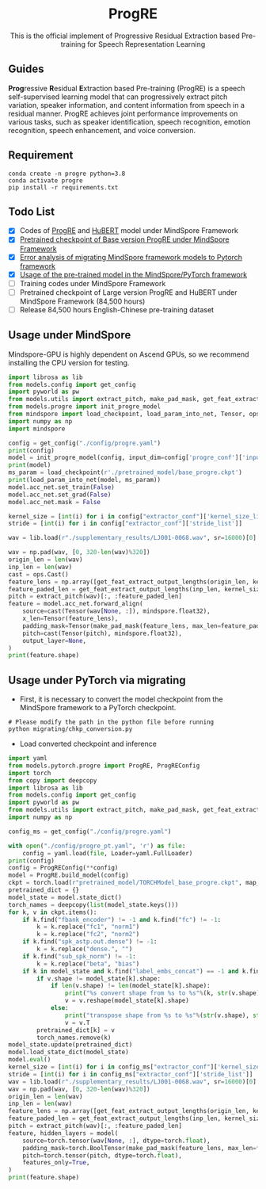 <div align="center">
    <h1>
    ProgRE
    </h1>
    <p>
    This is the official implement of Progressive Residual Extraction based Pre-training for Speech Representation Learning  <br>
    </p>
    <!-- <p>
    <img src="docs/logo.png" alt="emobox Logo" style="width: 580px; height: 200px;">
    </p> -->
    <p>
    </p>
</div>

## Guides

**Prog**ressive **R**esidual **E**xtraction based Pre-training (ProgRE) is a speech self-supervised learning model that can progressively extract pitch variation, speaker information, and content information from speech in a residual manner. ProgRE achieves joint performance improvements on various tasks, such as speaker identification, speech recognition, emotion recognition, speech enhancement, and voice conversion.

## Requirement

```shell
conda create -n progre python=3.8
conda activate progre
pip install -r requirements.txt
```

## Todo List
- [x] Codes of [ProgRE](https://github.com/wangtianrui/ProgRE/blob/master/models/progre.py) and [HuBERT](https://github.com/wangtianrui/ProgRE/blob/master/models/hubert.py) model under MindSpore Framework
- [x] [Pretrained checkpoint of Base version ProgRE under MindSpore Framework](https://drive.google.com/drive/folders/1nLsGpXYBsc-kwHKWolDSWISNw3ji4CFY?usp=sharing)
- [x] [Error analysis of migrating MindSpore framework models to Pytorch framework](https://github.com/wangtianrui/ProgRE/tree/master/supplementary_results)
- [x] [Usage of the pre-trained model in the MindSpore/PyTorch framework](https://github.com/wangtianrui/ProgRE?tab=readme-ov-file#usage-under-mindspore)
- [ ] Training codes under MindSpore Framework
- [ ] Pretrained checkpoint of Large version ProgRE and HuBERT under MindSpore Framework (84,500 hours)
- [ ] Release 84,500 hours English-Chinese pre-training dataset

## Usage under MindSpore
Mindspore-GPU is highly dependent on Ascend GPUs, so we recommend installing the CPU version for testing.

```python
import librosa as lib
from models.config import get_config
import pyworld as pw
from models.utils import extract_pitch, make_pad_mask, get_feat_extract_output_lengths
from models.progre import init_progre_model
from mindspore import load_checkpoint, load_param_into_net, Tensor, ops
import numpy as np
import mindspore

config = get_config("./config/progre.yaml")
print(config)
model = init_progre_model(config, input_dim=config['progre_conf']['input_dim'])
print(model)
ms_param = load_checkpoint(r'./pretrained_model/base_progre.ckpt')
print(load_param_into_net(model, ms_param))
model.acc_net.set_train(False)
model.acc_net.set_grad(False)
model.acc_net.mask = False

kernel_size = [int(i) for i in config["extractor_conf"]['kernel_size_list']]
stride = [int(i) for i in config["extractor_conf"]['stride_list']]

wav = lib.load(r"./supplementary_results/LJ001-0068.wav", sr=16000)[0]

wav = np.pad(wav, [0, 320-len(wav)%320])
origin_len = len(wav)
inp_len = len(wav)
cast = ops.Cast()
feature_lens = np.array([get_feat_extract_output_lengths(origin_len, kernel_size, stride), ])
feature_paded_len = get_feat_extract_output_lengths(inp_len, kernel_size, stride)
pitch = extract_pitch(wav)[:, :feature_paded_len]
feature = model.acc_net.forward_align(
    source=cast(Tensor(wav[None, :]), mindspore.float32),
    x_len=Tensor(feature_lens),
    padding_mask=Tensor(make_pad_mask(feature_lens, max_len=feature_paded_len)).bool(),
    pitch=cast(Tensor(pitch), mindspore.float32),
    output_layer=None,
)
print(feature.shape)
```


## Usage under PyTorch via migrating

* First, it is necessary to convert the model checkpoint from the MindSpore framework to a PyTorch checkpoint.
```shell
# Please modify the path in the python file before running
python migrating/chkp_conversion.py
```

* Load converted checkpoint and inference

```python
import yaml
from models.pytorch.progre import ProgRE, ProgREConfig
import torch
from copy import deepcopy
import librosa as lib
from models.config import get_config
import pyworld as pw
from models.utils import extract_pitch, make_pad_mask, get_feat_extract_output_lengths
import numpy as np

config_ms = get_config("./config/progre.yaml")

with open("./config/progre_pt.yaml", 'r') as file:
    config = yaml.load(file, Loader=yaml.FullLoader)
print(config)
config = ProgREConfig(**config)
model = ProgRE.build_model(config)
ckpt = torch.load(r"pretrained_model/TORCHModel_base_progre.ckpt", map_location="cpu")["model"]
pretrained_dict = {}
model_state = model.state_dict()
torch_names = deepcopy(list(model_state.keys()))
for k, v in ckpt.items():
    if k.find("fbank_encoder") != -1 and k.find("fc") != -1:
        k = k.replace("fc1", "norm1")
        k = k.replace("fc2", "norm2")
    if k.find("spk_astp.out.dense") != -1:
        k = k.replace("dense.", "")
    if k.find("sub_spk_norm") != -1:
        k = k.replace("beta", "bias")
    if k in model_state and k.find("label_embs_concat") == -1 and k.find("final_proj") == -1:
        if v.shape != model_state[k].shape:
            if len(v.shape) != len(model_state[k].shape):
                print("%s convert shape from %s to %s"%(k, str(v.shape), str(model_state[k].shape))) 
                v = v.reshape(model_state[k].shape)
            else:
                print("transpose shape from %s to %s"%(str(v.shape), str(v.T.shape))) 
                v = v.T
        pretrained_dict[k] = v
        torch_names.remove(k)
model_state.update(pretrained_dict)
model.load_state_dict(model_state)
model.eval()
kernel_size = [int(i) for i in config_ms["extractor_conf"]['kernel_size_list']]
stride = [int(i) for i in config_ms["extractor_conf"]['stride_list']]
wav = lib.load(r"./supplementary_results/LJ001-0068.wav", sr=16000)[0]
wav = np.pad(wav, [0, 320-len(wav)%320])
origin_len = len(wav)
inp_len = len(wav)
feature_lens = np.array([get_feat_extract_output_lengths(origin_len, kernel_size, stride), ])
feature_paded_len = get_feat_extract_output_lengths(inp_len, kernel_size, stride)
pitch = extract_pitch(wav)[:, :feature_paded_len]
feature, hidden_layers = model(
    source=torch.tensor(wav[None, :], dtype=torch.float),
    padding_mask=torch.BoolTensor(make_pad_mask(feature_lens, max_len=feature_paded_len)),
    pitch=torch.tensor(pitch, dtype=torch.float),
    features_only=True,
)
print(feature.shape)
```